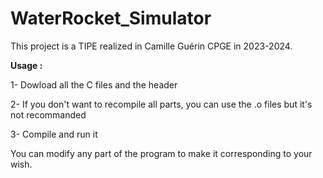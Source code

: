 # WaterRocket_Simulator

This project is a TIPE  realized in Camille Guérin CPGE in 2023-2024.

**Usage :**

1- Dowload all the C files and the header

2- If you don't want to recompile all parts, you can use the .o files but it's not recommanded

3- Compile and run it


You can modify any part of the program to make it corresponding to your wish.
